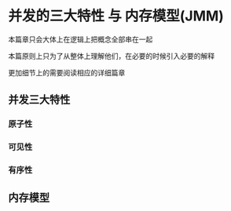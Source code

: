 # 并发的三大特性 与 内存模型(JMM)


本篇章只会大体上在逻辑上把概念全部串在一起

本篇原则上只为了从整体上理解他们，在必要的时候引入必要的解释

更加细节上的需要阅读相应的详细篇章

## 并发三大特性

### 原子性



### 可见性

### 有序性

## 内存模型

